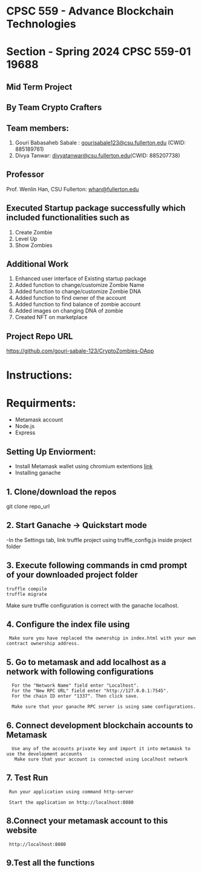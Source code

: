 # CPSC 559 - Advance Blockchain Technologies

# Section - Spring 2024 CPSC 559-01 19688

## Mid Term Project

## By Team Crypto Crafters


## Team members:

1. Gouri Babasaheb Sabale : gourisabale123@csu.fullerton.edu (CWID: 885189761)
2. Divya Tanwar: divyatanwar@csu.fullerton.edu(CWID: 885207738)
## Professor

Prof. Wenlin Han, CSU Fullerton: whan@fullerton.edu

## Executed Startup package successfully which included functionalities such as 
1. Create Zombie
2. Level Up
3. Show Zombies

## Additional Work

1. Enhanced user interface of Existing startup package
2. Added function to change/customize Zombie Name
3. Added function to change/customize Zombie DNA
4. Added function to find owner of the account
5. Added function to find balance of zombie account
6. Added images on changing DNA of zombie
7. Created NFT on marketplace




## Project Repo URL
https://github.com/gouri-sabale-123/CryptoZombies-DApp

# Instructions:

# Requirments:
- Metamask account 
- Node.js 
- Express


## Setting Up Enviorment:
- Install Metamask wallet using chromium extentions [link](https://chrome.google.com/webstore/detail/metamask/nkbihfbeogaeaoehlefnkodbefgpgknn?hl=en)
- Installing ganache

## 1. Clone/download the repos 
git clone repo_url

## 2. Start Ganache -> Quickstart mode
-In the Settings tab, link truffle project using truffle_config.js inside project folder

## 3. Execute following commands in cmd prompt of your downloaded project folder
	truffle compile
	truffle migrate
 
  Make sure truffle configuration is correct with the ganache localhost.
 
## 4. Configure the index file using
     Make sure you have replaced the ownership in index.html with your own contract ownership address. 


## 5. Go to metamask and add localhost as a network with following configurations
      For the "Network Name" field enter "Localhost".
      For the "New RPC URL" field enter "http://127.0.0.1:7545".
      For the chain ID enter "1337". Then click save.
	  
	  Make sure that your ganache RPC server is using same configurations.
	  
## 6. Connect development blockchain accounts to Metamask
      Use any of the accounts private key and import it into metamask to use the development accounts
       Make sure that your account is connected using Localhost network
	   
	   
## 7. Test Run
     Run your application using command http-server
	 
	 Start the application on http://localhost:8080
	 
## 8.Connect your metamask account to this website
     http://localhost:8080

## 9.Test all the functions
	   
   


